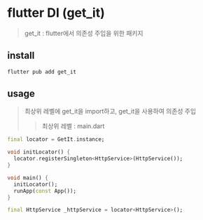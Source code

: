 # flutter DI (get_it)

> get_it : flutter에서 의존성 주입을 위한 패키지

## install

```sh
flutter pub add get_it
```

## usage

> 최상위 레벨에 get_it을 import하고, get_it을 사용하여 의존성 주입
>
> > 최상위 레벨 : main.dart

```dart
final locator = GetIt.instance;

void initLocator() {
  locator.registerSingleton<HttpService>(HttpService());
}

void main() {
  initLocator();
  runApp(const App());
}
```

```dart
final HttpService _httpService = locator<HttpService>();
```
